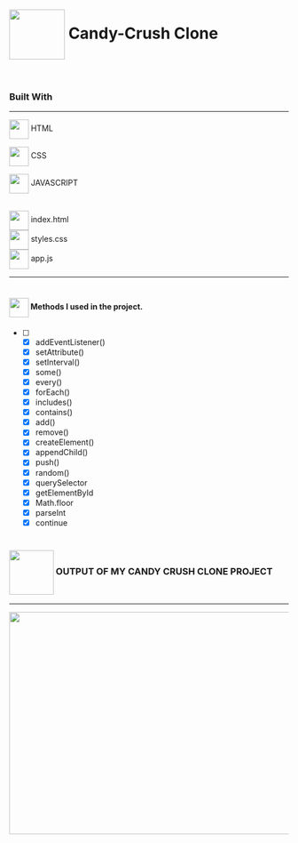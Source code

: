 
 # <img align="center" src="https://media3.giphy.com/media/35TrIqxsaQqxKFtjEk/giphy.gif?cid=790b76116b39524aeb09d36b1f94d2c63f629a3506bde81b&rid=giphy.gif&ct=s" width="100" height="90"/> Candy-Crush Clone <br> <br>

### Built With
---
<img align="center" src="https://media4.giphy.com/media/loEFFOBq7clSKLL8qC/giphy.gif?cid=ecf05e47hv68700zi1d1gcw7pv2giq4iukwdoazi2tcnh1sl&rid=giphy.gif&ct=s" width="35" height="35"/> HTML <br> 

<img align="center" src="https://media0.giphy.com/media/1UPSxu0nWr5bHBGzSV/giphy.gif?cid=ecf05e47nq0wukoxogo5sklhtwgjz1y38y5x64vtehp30drm&rid=giphy.gif&ct=s" width="35" height="35"/> CSS <br>

<img align="center" src="https://media3.giphy.com/media/OQHGLHsbJHvRgsMGKU/giphy.gif?cid=ecf05e47dwtegrent3ja7qt3l5rhyn6a6k5mox4w0987yiek&rid=giphy.gif&ct=s" width="35" height="35"/> JAVASCRIPT <br><br>

<img align="center" src="https://media1.giphy.com/media/cMKbH9ueAZFMGmJxd8/giphy.gif?cid=ecf05e47n4fi0g21a8i81y90j0uut2dl8do8mn45k0wlukd4&rid=giphy.gif&ct=s" width="35" height="35"/> index.html <br>
<img align="center" src="https://media1.giphy.com/media/cMKbH9ueAZFMGmJxd8/giphy.gif?cid=ecf05e47n4fi0g21a8i81y90j0uut2dl8do8mn45k0wlukd4&rid=giphy.gif&ct=s" width="35" height="35"/> styles.css <br>
<img align="center" src="https://media1.giphy.com/media/cMKbH9ueAZFMGmJxd8/giphy.gif?cid=ecf05e47n4fi0g21a8i81y90j0uut2dl8do8mn45k0wlukd4&rid=giphy.gif&ct=s" width="35" height="35"/> app.js <br>



-------------

#### <br> <img align="center" src="https://media3.giphy.com/media/ofBBbnPbLXFSViWMWW/200.webp?cid=ecf05e47088v9tv6vy6iuknp6py3i9hvpw13nniaxh2pbdi0&rid=200.webp&ct=s" width="35" height="35"/>  Methods I used in the project.
- [ ]
    - [x] addEventListener()
    - [x] setAttribute()
    - [x] setInterval()
    - [x] some()
    - [x] every()
    - [x] forEach()
    - [x] includes()
    - [x] contains()
    - [x] add()
    - [x] remove()
    - [x] createElement()
    - [x] appendChild()
    - [x] push()
    - [x] random()
    - [x] querySelector
    - [x] getElementById
    - [x] Math.floor
    - [x] parseInt
    - [x] continue
<br><br>

###  <img align="center" src="https://media3.giphy.com/media/63LMH2aZylSTdgpd90/200w.webp" width="80" height="80"/>  OUTPUT OF MY CANDY CRUSH CLONE PROJECT

-------------
<img align="center" src="https://media3.giphy.com/media/rsfl99CQ0y58QJmfdP/giphy.gif?cid=790b761193a2e3dd1298a3a7a59eab992c9b14da54525743&rid=giphy.gif&ct=g" width="800" height="400"/>
